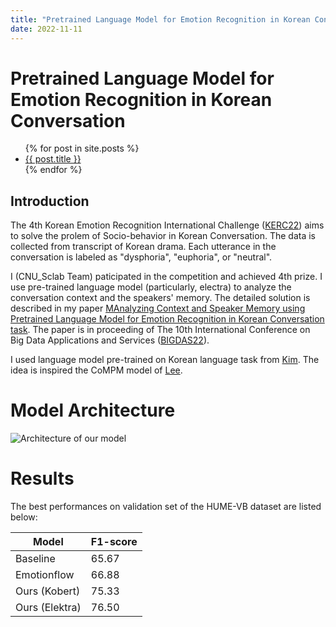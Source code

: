 ```yaml
---
title: "Pretrained Language Model for Emotion Recognition in Korean Conversation"
date: 2022-11-11
---
```


# Pretrained Language Model for Emotion Recognition in Korean Conversation

<ul>
  {% for post in site.posts %}
    <li>
      <a href="{{ post.url }}">{{ post.title }}</a>
    </li>
  {% endfor %}
</ul>

## Introduction

The 4th Korean Emotion Recognition International Challenge ([KERC22](https://sites.google.com/view/kerc2022)) aims to solve the prolem of Socio-behavior in Korean Conversation. The data is collected from transcript of Korean drama. Each utterance in the conversation is labeled as "dysphoria", "euphoria", or "neutral".

I (CNU_Sclab Team) paticipated in the competition and achieved 4th prize. I use pre-trained language model (particularly, electra) to analyze the conversation context and the speakers' memory. The detailed solution is described in my paper [MAnalyzing Context and Speaker Memory using Pretrained Language Model for Emotion Recognition in Korean Conversation task](https://drive.google.com/file/d/1c7N5KcWahmLxxS42UXhjY6CIjdcjh26o/view). The paper is in proceeding of The 10th International Conference on Big Data Applications and Services ([BIGDAS22](http://kbigdata.or.kr/bigdas2022/)).

I used language model pre-trained on Korean language task from [Kim](hhttps://github.com/kiyoungkim1/LMkor). The idea is inspired the CoMPM model of [Lee](https://github.com/rungjoo/CoMPM).

# Model Architecture

![Architecture of our model](https://raw.githubusercontent.com/khanhnd185/my-blog/my-pages/_posts/images/kerc22/model.png)

# Results

The best performances on validation set of the HUME-VB dataset are listed below:

| Model | F1-score |
| --- | --- |
| Baseline | 65.67 | 
| Emotionflow | 66.88 | 
| Ours (Kobert) | 75.33 | 
| Ours (Elektra) | 76.50 | 
